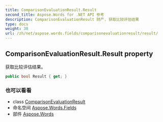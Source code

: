 ```yaml
---
title: ComparisonEvaluationResult.Result
second_title: Aspose.Words for .NET API 参考
description: ComparisonEvaluationResult 财产. 获取比较评估结果
type: docs
weight: 30
url: /zh/net/aspose.words.fields/comparisonevaluationresult/result/
---
```

## ComparisonEvaluationResult.Result property

获取比较评估结果。

```csharp
public bool Result { get; }
```

### 也可以看看

* class [ComparisonEvaluationResult](../)
* 命名空间 [Aspose.Words.Fields](../../comparisonevaluationresult/)
* 部件 [Aspose.Words](../../../)


